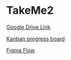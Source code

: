 # TakeMe2

[Google Drive Link](https://drive.google.com/drive/folders/13E6bzD779YPQlkfOGQP04nOnu3UR-kAJ?usp=sharing)

[Kanban progress board](https://github.com/users/rhea333/projects/2)

[Figma Flow](https://www.figma.com/proto/6tsWsJmD9mT8GPEQuAzRNL/Student_Uber_App?node-id=1-26&t=P8yf7z67qPFjXGZI-1&scaling=scale-down&content-scaling=fixed&page-id=0%3A1&starting-point-node-id=8%3A168&show-proto-sidebar=1)
